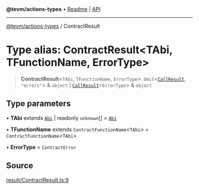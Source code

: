 **@tevm/actions-types** • [Readme](../README.md) \| [API](../globals.md)

***

[@tevm/actions-types](../README.md) / ContractResult

# Type alias: ContractResult\<TAbi, TFunctionName, ErrorType\>

> **ContractResult**\<`TAbi`, `TFunctionName`, `ErrorType`\>: `Omit`\<[`CallResult`](CallResult.md), `"errors"`\> & `object` \| [`CallResult`](CallResult.md)\<`ErrorType`\> & `object`

## Type parameters

• **TAbi** extends [`Abi`](Abi.md) \| readonly `unknown`[] = [`Abi`](Abi.md)

• **TFunctionName** extends `ContractFunctionName`\<`TAbi`\> = `ContractFunctionName`\<`TAbi`\>

• **ErrorType** = `ContractError`

## Source

[result/ContractResult.ts:9](https://github.com/evmts/tevm-monorepo/blob/main/packages/actions-types/src/result/ContractResult.ts#L9)
